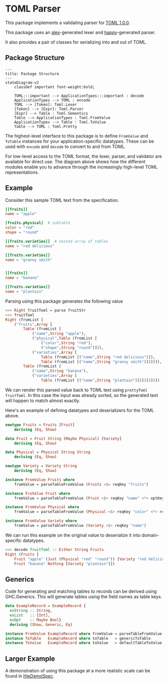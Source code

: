 # TOML Parser

This package implements a validating parser for [TOML 1.0.0](https://toml.io/en/v1.0.0).

This package uses an [alex](https://haskell-alex.readthedocs.io/en/latest/)-generated
lexer and [happy](https://haskell-happy.readthedocs.io/en/latest/)-generated parser.

It also provides a pair of classes for serializing into and out of TOML.

## Package Structure

```mermaid
---
title: Package Structure
---
stateDiagram-v2
    classDef important font-weight:bold;

    TOML:::important --> ApplicationTypes:::important : decode
    ApplicationTypes --> TOML : encode
    TOML --> [Token]: Toml.Lexer
    [Token] --> [Expr]: Toml.Parser
    [Expr] --> Table : Toml.Semantics
    Table --> ApplicationTypes : Toml.FromValue
    ApplicationTypes --> Table : Toml.ToValue
    Table --> TOML : Toml.Pretty

```

The highest-level interface to this package is to define `FromValue` and `ToTable`
instances for your application-specific datatypes. These can be used with `encode`
and `decode` to convert to and from TOML.

For low-level access to the TOML format, the lexer, parser, and validator are available
for direct use. The diagram above shows how the different modules enable you to
advance through the increasingly high-level TOML representations.

## Example

Consider this sample TOML text from the specification.

```toml
[[fruits]]
name = "apple"

[fruits.physical]  # subtable
color = "red"
shape = "round"

[[fruits.varieties]]  # nested array of tables
name = "red delicious"

[[fruits.varieties]]
name = "granny smith"


[[fruits]]
name = "banana"

[[fruits.varieties]]
name = "plantain"
```

Parsing using this package generates the following value

```haskell
>>> Right fruitToml = parse fruitStr
>>> fruitToml
Right (fromList [
    ("fruits",Array [
        Table (fromList [
            ("name",String "apple"),
            ("physical",Table (fromList [
                ("color",String "red"),
                ("shape",String "round")])),
            ("varieties",Array [
                Table (fromList [("name",String "red delicious")]),
                Table (fromList [("name",String "granny smith")])])]),
        Table (fromList [
            ("name",String "banana"),
            ("varieties",Array [
                Table (fromList [("name",String "plantain")])])])])])
```

We can render this parsed value back to TOML text using `prettyToml fruitToml`.
In this case the input was already sorted, so the generated text will happen
to match almost exactly.

Here's an example of defining datatypes and deserializers for the TOML above.

```haskell
newtype Fruits = Fruits [Fruit]
    deriving (Eq, Show)

data Fruit = Fruit String (Maybe Physical) [Variety]
    deriving (Eq, Show)

data Physical = Physical String String
    deriving (Eq, Show)

newtype Variety = Variety String
    deriving (Eq, Show)

instance FromValue Fruits where
    fromValue = parseTableFromValue (Fruits <$> reqKey "fruits")

instance FroValue Fruit where
    fromValue = parseTableFromValue (Fruit <$> reqKey "name" <*> optKey "physical" <*> reqKey "varieties")

instance FromValue Physical where
    fromValue = parseTableFromValue (Physical <$> reqKey "color" <*> reqKey "shape")

instance FromValue Variety where
    fromValue = parseTableFromValue (Variety <$> reqKey "name")
```

We can run this example on the original value to deserialize it into domain-specific datatypes.

```haskell
>>> decode fruitToml :: Either String Fruits
Right (Fruits [
    Fruit "apple" (Just (Physical "red" "round")) [Variety "red delicious", Variety "granny smith"],
    Fruit "banana" Nothing [Variety "plantain"]])
```

## Generics

Code for generating and matching tables to records can be derived
using GHC.Generics. This will generate tables using the field names
as table keys.

```haskell
data ExampleRecord = ExampleRecord {
  exString :: String,
  exList   :: [Int],
  exOpt    :: Maybe Bool}
  deriving (Show, Generic, Eq)

instance FromValue ExampleRecord where fromValue = parseTableFromValue genericParseTable
instance ToTable   ExampleRecord where toTable   = genericToTable
instance ToValue   ExampleRecord where toValue   = defaultTableToValue
```

## Larger Example

A demonstration of using this package at a more realistic scale
can be found in [HieDemoSpec](test/HieDemoSpec.hs).